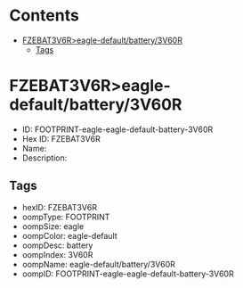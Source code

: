 



Contents
========

* [FZEBAT3V6R>eagle-default/battery/3V60R](#fzebat3v6reagle-defaultbattery3v60r)
	* [Tags](#tags)

# FZEBAT3V6R>eagle-default/battery/3V60R

- ID: FOOTPRINT-eagle-eagle-default-battery-3V60R
- Hex ID: FZEBAT3V6R
- Name: 
- Description: 

## Tags

- hexID: FZEBAT3V6R
- oompType: FOOTPRINT
- oompSize: eagle
- oompColor: eagle-default
- oompDesc: battery
- oompIndex: 3V60R
- oompName: eagle-default/battery/3V60R
- oompID: FOOTPRINT-eagle-eagle-default-battery-3V60R
